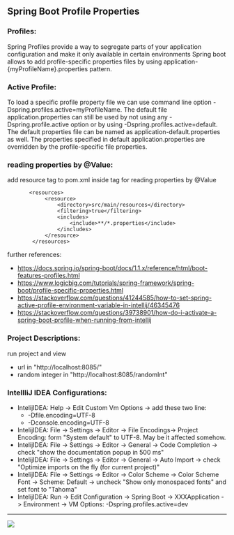 ## Spring Boot Profile Properties

### Profiles:
Spring Profiles provide a way to segregate parts of your application configuration and make it only available in certain environments
Spring boot allows to add profile-specific properties files by using application-{myProfileName}.properties pattern.

### Active Profile:
To load a specific profile property file we can use command line option -Dspring.profiles.active=myProfileName.
The default file application.properties can still be used by not using any -Dspring.profile.active option or by using -Dspring.profiles.active=default. The default properties file can be named as application-default.properties as well.
The properties specified in default application.properties are overridden by the profile-specific file properties.

### reading properties by @Value:
add resource tag to pom.xml inside <build> tag for reading properties by @Value
```
       <resources>
            <resource>
                <directory>src/main/resources</directory>
                <filtering>true</filtering>
                <includes>
                    <include>**/*.properties</include>
                </includes>
            </resource>
        </resources>
```

further references:     
- https://docs.spring.io/spring-boot/docs/1.1.x/reference/html/boot-features-profiles.html
- https://www.logicbig.com/tutorials/spring-framework/spring-boot/profile-specific-properties.html
- https://stackoverflow.com/questions/41244585/how-to-set-spring-active-profile-environment-variable-in-intellij/46345476
- https://stackoverflow.com/questions/39738901/how-do-i-activate-a-spring-boot-profile-when-running-from-intellij


### Project Descriptions:
run project and view 
- url in "http://localhost:8085/" 
- random integer in "http://localhost:8085/randomInt" 

### IntellliJ IDEA Configurations:
- IntelijIDEA: Help -> Edit Custom Vm Options -> add these two line:
    - -Dfile.encoding=UTF-8
    - -Dconsole.encoding=UTF-8
- IntelijIDEA: File -> Settings -> Editor -> File Encodings-> Project Encoding: form "System default" to UTF-8. May be it affected somehow.
- IntelijIDEA: File -> Settings -> Editor -> General -> Code Completion -> check "show the documentation popup in 500 ms"
- IntelijIDEA: File -> Settings -> Editor -> General -> Auto Import -> check "Optimize imports on the fly (for current project)"
- IntelijIDEA: File -> Settings -> Editor -> Color Scheme -> Color Scheme Font -> Scheme: Default -> uncheck "Show only monospaced fonts" and set font to "Tahoma"
- IntelijIDEA: Run -> Edit Configuration -> Spring Boot -> XXXApplication -> Environment -> VM Options: -Dspring.profiles.active=dev

<hr/>
<a href="mailto:eng.motahari@gmail.com?"><img src="https://img.shields.io/badge/gmail-%23DD0031.svg?&style=for-the-badge&logo=gmail&logoColor=white"/></a>

